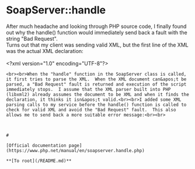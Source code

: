 # SoapServer::handle



After much headache and looking through PHP source code, I finally found out why the handle() function would immediately send back a fault with the string "Bad Request".<br>Turns out that my client was sending valid XML, but the first line of the XML was the actual XML declaration:<br><br>&lt;?xml version="1.0" encoding="UTF-8"?>
```
<br><br>When the "handle" function in the SoapServer class is called, it first tries to parse the XML.  When the XML document can&apos;t be parsed, a "Bad Request" fault is returned and execution of the script immediately stops.  I assume that the XML parser built into PHP (libxml2) already assumes the document to be XML and when it finds the declaration, it thinks it isn&apos;t valid.<br><br>I added some XML parsing calls to my service before the handle() function is called to check for valid XML and avoid the "Bad Request" fault.  This also allows me to send back a more suitable error message:<br><br>

```
<?php
$parser = xml_parser_create("UTF-8");
if (!xml_parse($parser,$HTTP_RAW_POST_DATA,true)){
   $webService-&gt;fault("500", "Cannot parse XML: ".
      xml_error_string(xml_get_error_code($parser)).
       " at line: ".xml_get_current_line_number($parser).
       ", column: ".xml_get_current_column_number($parser));
}
?>
```
  

#

[Official documentation page](https://www.php.net/manual/en/soapserver.handle.php)

**[To root](/README.md)**